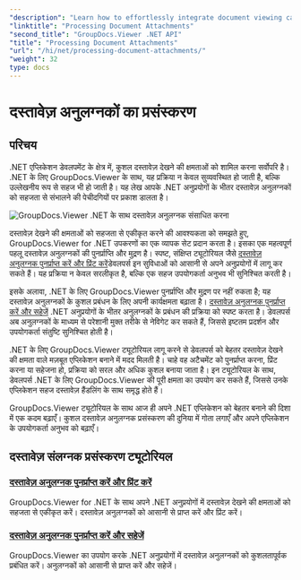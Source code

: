 ```yaml
---
"description": "Learn how to effortlessly integrate document viewing capabilities into your .NET applications using GroupDocs.Viewer. Manage document attachments efficiently."
"linktitle": "Processing Document Attachments"
"second_title": "GroupDocs.Viewer .NET API"
"title": "Processing Document Attachments"
"url": "/hi/net/processing-document-attachments/"
"weight": 32
type: docs
---
```

# दस्तावेज़ अनुलग्नकों का प्रसंस्करण

## परिचय

.NET एप्लिकेशन डेवलपमेंट के क्षेत्र में, कुशल दस्तावेज़ देखने की क्षमताओं को शामिल करना सर्वोपरि है। .NET के लिए GroupDocs.Viewer के साथ, यह प्रक्रिया न केवल सुव्यवस्थित हो जाती है, बल्कि उल्लेखनीय रूप से सहज भी हो जाती है। यह लेख आपके .NET अनुप्रयोगों के भीतर दस्तावेज़ अनुलग्नकों को सहजता से संभालने की पेचीदगियों पर प्रकाश डालता है।

![GroupDocs.Viewer .NET के साथ दस्तावेज़ अनुलग्नक संसाधित करना](/viewer/processing-document-attachments/image.png)

दस्तावेज़ देखने की क्षमताओं को सहजता से एकीकृत करने की आवश्यकता को समझते हुए, GroupDocs.Viewer for .NET उपकरणों का एक व्यापक सेट प्रदान करता है। इसका एक महत्वपूर्ण पहलू दस्तावेज़ अनुलग्नकों की पुनर्प्राप्ति और मुद्रण है। स्पष्ट, संक्षिप्त ट्यूटोरियल जैसे [दस्तावेज़ अनुलग्नक पुनर्प्राप्त करें और प्रिंट करें](./retrieve-and-print-attachments/)डेवलपर्स इन सुविधाओं को आसानी से अपने अनुप्रयोगों में लागू कर सकते हैं। यह प्रक्रिया न केवल सरलीकृत है, बल्कि एक सहज उपयोगकर्ता अनुभव भी सुनिश्चित करती है।

इसके अलावा, .NET के लिए GroupDocs.Viewer पुनर्प्राप्ति और मुद्रण पर नहीं रुकता है; यह दस्तावेज़ अनुलग्नकों के कुशल प्रबंधन के लिए अपनी कार्यक्षमता बढ़ाता है। [दस्तावेज़ अनुलग्नक पुनर्प्राप्त करें और सहेजें](./retrieve-and-save-attachments/) .NET अनुप्रयोगों के भीतर अनुलग्नकों के प्रबंधन की प्रक्रिया को स्पष्ट करता है। डेवलपर्स अब अनुलग्नकों के माध्यम से परेशानी मुक्त तरीके से नेविगेट कर सकते हैं, जिससे इष्टतम प्रदर्शन और उपयोगकर्ता संतुष्टि सुनिश्चित होती है।

.NET के लिए GroupDocs.Viewer ट्यूटोरियल लागू करने से डेवलपर्स को बेहतर दस्तावेज़ देखने की क्षमता वाले मज़बूत एप्लिकेशन बनाने में मदद मिलती है। चाहे वह अटैचमेंट को पुनर्प्राप्त करना, प्रिंट करना या सहेजना हो, प्रक्रिया को सरल और अधिक कुशल बनाया जाता है। इन ट्यूटोरियल के साथ, डेवलपर्स .NET के लिए GroupDocs.Viewer की पूरी क्षमता का उपयोग कर सकते हैं, जिससे उनके एप्लिकेशन सहज दस्तावेज़ हैंडलिंग के साथ समृद्ध होते हैं।

GroupDocs.Viewer ट्यूटोरियल के साथ आज ही अपने .NET एप्लिकेशन को बेहतर बनाने की दिशा में एक कदम बढ़ाएँ। कुशल दस्तावेज़ अनुलग्नक प्रसंस्करण की दुनिया में गोता लगाएँ और अपने एप्लिकेशन के उपयोगकर्ता अनुभव को बढ़ाएँ।

## दस्तावेज़ संलग्नक प्रसंस्करण ट्यूटोरियल
### [दस्तावेज़ अनुलग्नक पुनर्प्राप्त करें और प्रिंट करें](./retrieve-and-print-attachments/)
GroupDocs.Viewer for .NET के साथ अपने .NET अनुप्रयोगों में दस्तावेज़ देखने की क्षमताओं को सहजता से एकीकृत करें। दस्तावेज़ अनुलग्नकों को आसानी से प्राप्त करें और प्रिंट करें।
### [दस्तावेज़ अनुलग्नक पुनर्प्राप्त करें और सहेजें](./retrieve-and-save-attachments/)
GroupDocs.Viewer का उपयोग करके .NET अनुप्रयोगों में दस्तावेज़ अनुलग्नकों को कुशलतापूर्वक प्रबंधित करें। अनुलग्नकों को आसानी से प्राप्त करें और सहेजें।